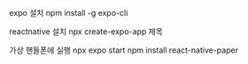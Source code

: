 expo 설치
npm install -g expo-cli

reactnative 설치 
npx create-expo-app 제목

가상 핸들폰에 실행
npx expo start
npm install react-native-paper